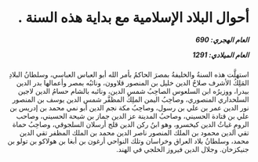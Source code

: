 <h1 dir="rtl">أحوال البلاد الإسلامية مع بداية هذه السنة .</h1>

<h5 dir="rtl">العام الهجري:  690

العام الميلادي: 1291

</h5>

<p dir="rtl">استهلَّت هذه السنةُ والخليفةُ بمصرَ الحاكمُ بأمر الله أبو العباس العباسي، وسلطانُ البلادِ المَلِكُ الأشرف صلاحُ الدين خليل بن المنصور قلاوون، ونائبُه بمصر وأعمالها بدر الدين بيدرا، ووزيرُه ابن السلعوس الصاحِبُ شمس الدين، ونائبه بالشام حسامُ الدين لاجين السلحداري المنصوري، وصاحِبُ اليمن الملِكُ المظفَّر شمس الدين يوسف بن المنصور نور الدين عمر بن علي بن رسول، وصاحِبُ مكة نجم الدين أبو نمي محمد بن إدريس بن علي بن قتادة الحسيني، وصاحبُ المدينة عز الدين جماز بن شيحة الحسيني، وصاحب الرومِ غياثُ الدين كيخسرو، وهو ابنُ ركن الدين قلج أرسلان السلجوقي، وصاحِبُ حماة تقي الدين محمود بن الملك المنصور ناصر الدين محمد بن الملك المظفر تقي الدين محمد، وسلطانُ بلاد العراق وخراسان وتلك النواحي أرغون بن أبغا بن هولاكو بن تولو بن جنيكزخان. وجلال الدين فيروز الخلجي في الهند.</p></br>
